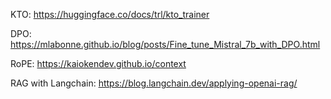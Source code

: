 KTO:
https://huggingface.co/docs/trl/kto_trainer

DPO:
https://mlabonne.github.io/blog/posts/Fine_tune_Mistral_7b_with_DPO.html

RoPE:
https://kaiokendev.github.io/context

RAG with Langchain:
https://blog.langchain.dev/applying-openai-rag/
